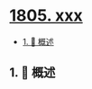 # [1805. xxx](https://github.com/Tdahuyou/TNotes.leetcode/tree/main/notes/1805.%20xxx)

<!-- region:toc -->

- [1. 📝 概述](#1--概述)

<!-- endregion:toc -->

## 1. 📝 概述
